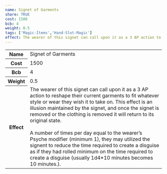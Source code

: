 ```yaml
---
name: Signet of Garments
share: TRUE
cost: 1500
bcb: 4
weight: 0.5
tags: ['Magic-Items','Hand-Slot-Magic']
effect: The wearer of this signet can call upon it as a 3 AP action to reshape their current garments to fit whatever style or wear they wish it to take on. This effect is an illusion maintained by the signet, and once the signet is removed or the clothing is removed it will return to its original state.<br><br>A number of times per day equal to the wearer’s Psyche modifier (minimum 1), they may utilized the signent to reduce the time required to create a disguise as if they had rolled minimum on the time required to create a disguise (usually 1d4*10 minutes becomes 10 minutes.).
---
```

<p><span style="overflow-x: auto;"><table><tbody><tr><th>Name</th><td>Signet of Garments</td></tr><tr><th>Cost</th><td>1500</td></tr><tr><th>Bcb</th><td>4</td></tr><tr><th>Weight</th><td>0.5</td></tr><tr><th>Effect</th><td>The wearer of this signet can call upon it as a 3 AP action to reshape their current garments to fit whatever style or wear they wish it to take on. This effect is an illusion maintained by the signet, and once the signet is removed or the clothing is removed it will return to its original state.<br><br>A number of times per day equal to the wearer’s Psyche modifier (minimum 1), they may utilized the signent to reduce the time required to create a disguise as if they had rolled minimum on the time required to create a disguise (usually 1d4*10 minutes becomes 10 minutes.).</td></tr></tbody></table></span></p>